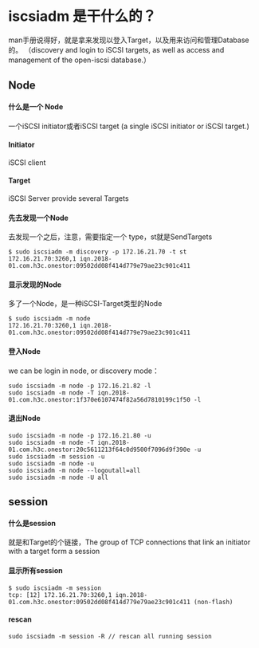# iscsiadm 是干什么的？
man手册说得好，就是拿来发现以登入Target，以及用来访问和管理Database的。
（discovery and login to iSCSI targets, as well as access and management of the open-iscsi database.）

## Node
#### 什么是一个 Node
一个iSCSI initiator或者iSCSI target (a single iSCSI initiator or iSCSI target.) 

#### Initiator
iSCSI client

#### Target
iSCSI Server provide several Targets

#### 先去发现一个Node
去发现一个之后，注意，需要指定一个 type，st就是SendTargets
```
$ sudo iscsiadm -m discovery -p 172.16.21.70 -t st
172.16.21.70:3260,1 iqn.2018-01.com.h3c.onestor:09502dd08f414d779e79ae23c901c411
```

#### 显示发现的Node
多了一个Node，是一种iSCSI-Target类型的Node
```
$ sudo iscsiadm -m node
172.16.21.70:3260,1 iqn.2018-01.com.h3c.onestor:09502dd08f414d779e79ae23c901c411
```

#### 登入Node
we can be login in node, or discovery mode：
```
sudo iscsiadm -m node -p 172.16.21.82 -l
sudo iscsiadm -m node -T iqn.2018-01.com.h3c.onestor:1f370e6107474f82a56d7810199c1f50 -l
```

#### 退出Node
```
sudo iscsiadm -m node -p 172.16.21.80 -u
sudo iscsiadm -m node -T iqn.2018-01.com.h3c.onestor:20c5611213f64c0d9500f7096d9f390e -u
sudo iscsiadm -m session -u
sudo iscsiadm -m node -u
sudo iscsiadm -m node --logoutall=all
sudo iscsiadm -m node -U all
```

## session
#### 什么是session
就是和Target的个链接，The group of TCP connections that link an initiator with a target form a session

####  显示所有session
```
$ sudo iscsiadm -m session
tcp: [12] 172.16.21.70:3260,1 iqn.2018-01.com.h3c.onestor:09502dd08f414d779e79ae23c901c411 (non-flash)
```

#### rescan
```
sudo iscsiadm -m session -R // rescan all running session
```
